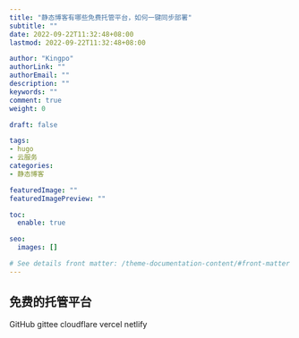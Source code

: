 ```yaml
---
title: "静态博客有哪些免费托管平台，如何一键同步部署"
subtitle: ""
date: 2022-09-22T11:32:48+08:00
lastmod: 2022-09-22T11:32:48+08:00

author: "Kingpo"
authorLink: ""
authorEmail: ""
description: ""
keywords: ""
comment: true
weight: 0

draft: false

tags:
- hugo
- 云服务
categories:
- 静态博客

featuredImage: ""
featuredImagePreview: ""

toc:
  enable: true

seo:
  images: []

# See details front matter: /theme-documentation-content/#front-matter
---
```


<!--more-->
## 免费的托管平台
GitHub
gittee
cloudflare
vercel
netlify



